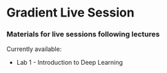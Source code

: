 # Gradient Live Session

### Materials for live sessions following lectures

Currently available:
* Lab 1 - Introduction to Deep Learning
